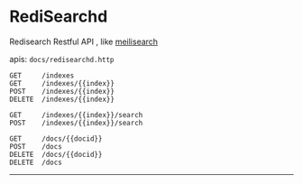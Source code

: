 # RediSearchd

Redisearch Restful API , like [meilisearch](https://docs.meilisearch.com/references/)

apis: `docs/redisearchd.http`
```
GET     /indexes
GET     /indexes/{{index}}
POST    /indexes/{{index}}
DELETE  /indexes/{{index}}

GET     /indexes/{{index}}/search
POST    /indexes/{{index}}/search

GET     /docs/{{docid}}
POST    /docs
DELETE  /docs/{{docid}}
DELETE  /docs

```
---

